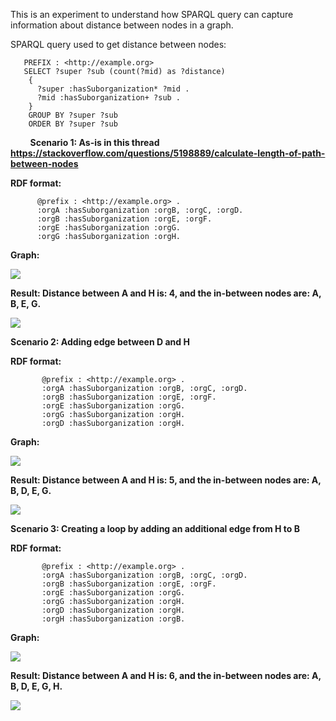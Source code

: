This is an experiment to understand how SPARQL query can capture information about distance between nodes in a graph.

SPARQL query used to get distance between nodes:
        
       PREFIX : <http://example.org> 
       SELECT ?super ?sub (count(?mid) as ?distance) 
        { 
          ?super :hasSuborganization* ?mid .
          ?mid :hasSuborganization+ ?sub .
        }
        GROUP BY ?super ?sub 
        ORDER BY ?super ?sub
        
**Scenario 1: As-is in this thread https://stackoverflow.com/questions/5198889/calculate-length-of-path-between-nodes**
 
**RDF format:**
 
          @prefix : <http://example.org> .
          :orgA :hasSuborganization :orgB, :orgC, :orgD.
          :orgB :hasSuborganization :orgE, :orgF.
          :orgE :hasSuborganization :orgG.
          :orgG :hasSuborganization :orgH.
    
**Graph:**

![](https://github.com/idaks/DataONE-Prov-Summer-2017/blob/master/examples/distance_between_nodes/Graph1.png)
    
**Result: Distance between A and H is: 4, and the in-between nodes are: A, B, E, G.**

![](https://github.com/idaks/DataONE-Prov-Summer-2017/blob/master/examples/distance_between_nodes/Graph1_Result.png)
        
**Scenario 2: Adding edge between D and H**
 
**RDF format:**

           @prefix : <http://example.org> .
           :orgA :hasSuborganization :orgB, :orgC, :orgD.
           :orgB :hasSuborganization :orgE, :orgF.
           :orgE :hasSuborganization :orgG.
           :orgG :hasSuborganization :orgH.
           :orgD :hasSuborganization :orgH.

**Graph:**

![](https://github.com/idaks/DataONE-Prov-Summer-2017/blob/master/examples/distance_between_nodes/Graph2.png)

**Result: Distance between A and H is: 5, and the in-between nodes are: A, B, D, E, G.**

![](https://github.com/idaks/DataONE-Prov-Summer-2017/blob/master/examples/distance_between_nodes/Graph2_Result.png)

**Scenario 3: Creating a loop by adding an additional edge from H to B**
 
**RDF format:**

           @prefix : <http://example.org> .
           :orgA :hasSuborganization :orgB, :orgC, :orgD.
           :orgB :hasSuborganization :orgE, :orgF.
           :orgE :hasSuborganization :orgG.
           :orgG :hasSuborganization :orgH.
           :orgD :hasSuborganization :orgH.
           :orgH :hasSuborganization :orgB.

**Graph:**

![](https://github.com/idaks/DataONE-Prov-Summer-2017/blob/master/examples/distance_between_nodes/Graph3.png)

**Result: Distance between A and H is: 6, and the in-between nodes are: A, B, D, E, G, H.**

![](https://github.com/idaks/DataONE-Prov-Summer-2017/blob/master/examples/distance_between_nodes/Graph3_Result.png)
 
